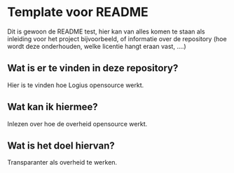 
# Template voor README

Dit is gewoon de README test, hier kan van alles komen te staan als inleiding voor het project bijvoorbeeld, of informatie over de repository (hoe wordt deze onderhouden, welke licentie hangt eraan vast, ....)


## Wat is er te vinden in deze repository?

Hier is te vinden hoe Logius opensource werkt.

## Wat kan ik hiermee?

Inlezen over hoe de overheid opensource werkt.

## Wat is het doel hiervan?

Transparanter als overheid te werken.
